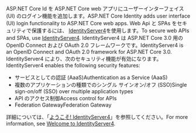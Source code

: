 <span data-ttu-id="7f55f-101">ASP.NET Core Id を ASP.NET Core web アプリにユーザーインターフェイス (UI) のログイン機能を追加します。</span><span class="sxs-lookup"><span data-stu-id="7f55f-101">ASP.NET Core Identity adds user interface (UI) login functionality to ASP.NET Core web apps.</span></span> <span data-ttu-id="7f55f-102">Web Api と SPAs をセキュリティで保護するには、 [IdentityServer4](https://identityserver.io)を使用します。</span><span class="sxs-lookup"><span data-stu-id="7f55f-102">To secure web APIs and SPAs, use [IdentityServer4](https://identityserver.io).</span></span> <span data-ttu-id="7f55f-103">IdentityServer4 は ASP.NET Core 3.0 用の OpenID Connect および OAuth 2.0 フレームワークです。</span><span class="sxs-lookup"><span data-stu-id="7f55f-103">IdentityServer4 is an OpenID Connect and OAuth 2.0 framework for ASP.NET Core 3.0.</span></span> <span data-ttu-id="7f55f-104">IdentityServer4 により、次のセキュリティ機能が有効になります。</span><span class="sxs-lookup"><span data-stu-id="7f55f-104">IdentityServer4 enables the following security features:</span></span>

* <span data-ttu-id="7f55f-105">サービスとしての認証 (AaaS)</span><span class="sxs-lookup"><span data-stu-id="7f55f-105">Authentication as a Service (AaaS)</span></span>
* <span data-ttu-id="7f55f-106">複数のアプリケーションの種類でのシングル サインオン/オフ (SSO)</span><span class="sxs-lookup"><span data-stu-id="7f55f-106">Single sign-on/off (SSO) over multiple application types</span></span>
* <span data-ttu-id="7f55f-107">API のアクセス制御</span><span class="sxs-lookup"><span data-stu-id="7f55f-107">Access control for APIs</span></span>
* <span data-ttu-id="7f55f-108">Federation Gateway</span><span class="sxs-lookup"><span data-stu-id="7f55f-108">Federation Gateway</span></span>

<span data-ttu-id="7f55f-109">詳細については、「[ようこそ! IdentityServer4](http://docs.identityserver.io/en/latest/index.html)」を参照してください。</span><span class="sxs-lookup"><span data-stu-id="7f55f-109">For more information, see [Welcome to IdentityServer4](http://docs.identityserver.io/en/latest/index.html).</span></span>